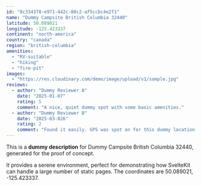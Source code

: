 ```yaml
---
id: "8c334378-e971-442c-80c2-af5ccbc4e2f1"
name: "Dummy Campsite British Columbia 32440"
latitude: 50.089021
longitude: -125.423337
continent: "north-america"
country: "canada"
region: "british-columbia"
amenities:
  - "RV-suitable"
  - "hiking"
  - "fire-pit"
images:
  - "https://res.cloudinary.com/demo/image/upload/v1/sample.jpg"
reviews:
  - author: "Dummy Reviewer A"
    date: "2025-01-07"
    rating: 5
    comment: "A nice, quiet dummy spot with some basic amenities."
  - author: "Dummy Reviewer B"
    date: "2025-03-026"
    rating: 2
    comment: "Found it easily. GPS was spot on for this dummy location."
---
```


This is a **dummy description** for Dummy Campsite British Columbia 32440, generated for the proof of concept.

It provides a serene environment, perfect for demonstrating how SvelteKit can handle a large number of static pages. The coordinates are 50.089021, -125.423337.
